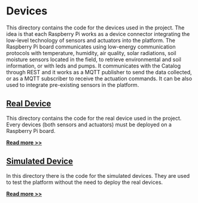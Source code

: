# Devices

This directory contains the code for the devices used in the project.
The idea is that each Raspberry Pi works as a device connector integrating the low-level technology of sensors  and actuators into the platform. The Raspberry Pi board communicates using low-energy communication protocols with temperature, humidity, air quality, solar radiations, soil moisture sensors located in the field, to retrieve environmental and soil information, or with leds and pumps. It communicates with the Catalog through REST and it works as a MQTT publisher to send the data collected, or as a MQTT subscriber to receive the actuation commands. It can be also used to integrate pre-existing sensors in the platform.

## [Real Device](./RealDevice/)

This directory contains the code for the real device used in the project. Every devices (both sensors and actuators) must be deployed on a Raspberry Pi board.

**[Read more >>](./RealDevices/README.md)**

## [Simulated Device](./SimulatedDevice/)

In this directory there is the code for the simulated devices. They are used to test the platform without the need to deploy the real devices.

**[Read more >>](./SimulatedDevices/README.md)**